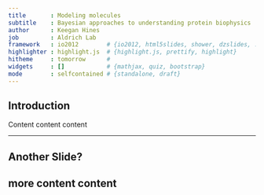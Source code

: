```yaml
---
title       : Modeling molecules
subtitle    : Bayesian approaches to understanding protein biophysics
author      : Keegan Hines
job         : Aldrich Lab
framework   : io2012        # {io2012, html5slides, shower, dzslides, ...}
highlighter : highlight.js  # {highlight.js, prettify, highlight}
hitheme     : tomorrow      # 
widgets     : []            # {mathjax, quiz, bootstrap}
mode        : selfcontained # {standalone, draft}
---
```



## Introduction

Content content content

---
## Another Slide?

more content content
---


